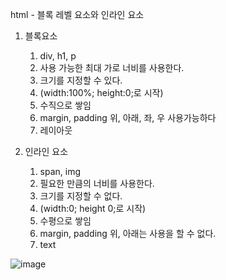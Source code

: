 html - 블록 레벨 요소와 인라인 요소

1. 블록요소
	1. div, h1, p
	2. 사용 가능한 최대 가로 너비를 사용한다.
	3. 크기를 지정할 수 있다.
	4. (width:100%; height:0;로 시작)
	5. 수직으로 쌓임
	6. margin, padding 위, 아래, 좌, 우 사용가능하다
	7. 레이아웃

2. 인라인 요소
	1. span, img
	2. 필요한 만큼의 너비를 사용한다.
	3. 크기를 지정할 수 없다.
	4. (width:0; height 0;로 시작)
	5. 수평으로 쌓임
	6. margin, padding 위, 아래는 사용을 할 수 없다.
	7. text



    <meta name="author" content="test">
    <meta name="description" content="test site">

    <!-- 인터넷 익스플로어에서 어떻게 표현될지에 관한 설명 -->
    <meta http-equiv="X-UA-Compatible" content="IE=edge">

    <!-- 경로를 기준으로 잡음 / title아래에 위치하는게 좋음. / 한번밖에 사용 못함 / 전역에 영향을 끼침 -->
    <base href="./css/">
    <link rel="stylesheet" href="main.css">
![image](https://user-images.githubusercontent.com/66135779/124381299-b3b84780-dcfc-11eb-8f33-4fdf67fa1970.png)

